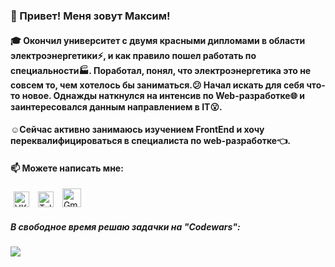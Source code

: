 
### 👋 Привет! Меня зовут Максим!
#### :mortar_board: Окончил университет с двумя красными дипломами в области электроэнергетики:zap:, и как правило пошел работать по специальности:factory:. Поработал, понял, что электроэнергетика это не совсем то, чем хотелось бы заниматься.:confused: Начал искать для себя что-то новое. Однажды наткнулся на интенсив по Web-разработке:globe_with_meridians: и заинтересовался данным направлением в IT:open_mouth:.
#### :relaxed:Сейчас активно занимаюсь изучением FrontEnd и хочу переквалифицироваться в специалиста по web-разработке:point_left:.

#### 📫 Можете написать мне:
[<img alt="VK" width="25px" hspace="5" src="https://upload.wikimedia.org/wikipedia/commons/thumb/2/21/VK.com-logo.svg/288px-VK.com-logo.svg.png"/>](https://vk.com/id180684106) 
[<img alt="Telegram" width="25px" hspace="5" src="https://upload.wikimedia.org/wikipedia/commons/thumb/8/83/Telegram_2019_Logo.svg/768px-Telegram_2019_Logo.svg.png"/>](https://t.me/max_on_97)
[<img alt="Gmail" width="30px" hspace="5" src="https://upload.wikimedia.org/wikipedia/commons/thumb/7/7e/Gmail_icon_%282020%29.svg/160px-Gmail_icon_%282020%29.svg.png"/>](mailto:maximmakar@gmail.com)

##### В свободное время решаю задачки на "Codewars": 
<img src="https://www.codewars.com/users/Maximilliar/badges/micro?theme=light"/>


<!--- 
- 👀 I’m interested in ...
- 🌱 I’m currently learning ...
- 💞️ I’m looking to collaborate on ...
- 📫 How to reach me ...
--->

<!---
Maximilliar/Maximilliar is a ✨ special ✨ repository because its `README.md` (this file) appears on your GitHub profile.
You can click the Preview link to take a look at your changes.
--->
